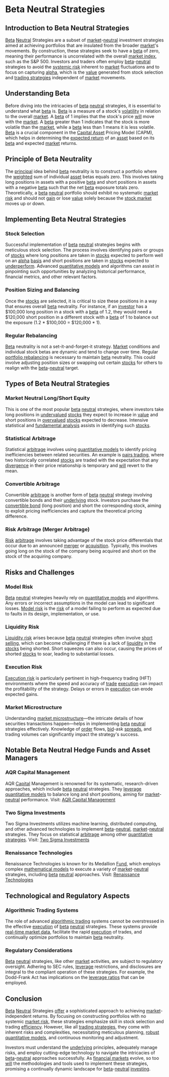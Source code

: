 # Beta Neutral Strategies

## Introduction to Beta Neutral Strategies

[Beta](../b/beta.md) [Neutral](../n/neutral.md) Strategies are a subset of [market](../m/market.md)-[neutral](../n/neutral.md) investment strategies aimed at achieving portfolios that are insulated from the broader [market](../m/market.md)'s movements. By construction, these strategies seek to have a [beta](../b/beta.md) of zero, meaning their performance is uncorrelated with the overall [market index](../m/market_index.md), such as the S&P 500. Investors and traders often employ [beta](../b/beta.md)-[neutral](../n/neutral.md) strategies to avoid the [systemic risk](../s/systemic_risk.md) inherent to [market](../m/market.md) fluctuations and to focus on capturing [alpha](../a/alpha.md), which is the [value](../v/value.md) generated from stock selection and [trading strategies](../t/trading_strategies.md) independent of [market](../m/market.md) movements.

## Understanding Beta

Before diving into the intricacies of [beta](../b/beta.md) [neutral](../n/neutral.md) strategies, it is essential to understand what [beta](../b/beta.md) is. [Beta](../b/beta.md) is a measure of a stock's [volatility](../v/volatility.md) in relation to the overall [market](../m/market.md). A [beta](../b/beta.md) of 1 implies that the stock's price [will](../w/will.md) move with the [market](../m/market.md). A [beta](../b/beta.md) greater than 1 indicates that the stock is more volatile than the [market](../m/market.md), while a [beta](../b/beta.md) less than 1 means it is less volatile. [Beta](../b/beta.md) is a crucial component in the [Capital Asset](../c/capital_asset.md) Pricing Model (CAPM), which helps in determining the [expected return](../e/expected_return.md) of an [asset](../a/asset.md) based on its [beta](../b/beta.md) and expected [market](../m/market.md) returns.

## Principle of Beta Neutrality

The [principal](../p/principal.md) idea behind [beta](../b/beta.md) neutrality is to construct a portfolio where the [weighted](../w/weighted.md) sum of individual [asset](../a/asset.md) betas equals zero. This involves taking long positions in assets with a positive [beta](../b/beta.md) and short positions in assets with a negative [beta](../b/beta.md) such that the net [beta](../b/beta.md) exposure totals zero. Theoretically, a [beta](../b/beta.md) [neutral](../n/neutral.md) portfolio should exhibit no systematic [market risk](../m/market_risk.md) and should not [gain](../g/gain.md) or lose [value](../v/value.md) solely because the [stock market](../s/stock_market.md) moves up or down.

## Implementing Beta Neutral Strategies

### Stock Selection

Successful implementation of [beta](../b/beta.md) [neutral](../n/neutral.md) strategies begins with meticulous stock selection. The process involves identifying pairs or groups of [stocks](../s/stock.md) where long positions are taken in [stocks](../s/stock.md) expected to perform well on an [alpha](../a/alpha.md) [basis](../b/basis.md) and short positions are taken in [stocks](../s/stock.md) expected to [underperform](../u/underperform.md). Advanced [quantitative models](../q/quantitative_models.md) and algorithms can assist in pinpointing such opportunities by analyzing historical performance, financial metrics, and other relevant factors.

### Position Sizing and Balancing

Once the [stocks](../s/stock.md) are selected, it is critical to size these positions in a way that ensures overall [beta](../b/beta.md) neutrality. For instance, if an [investor](../i/investor.md) has a $100,000 long position in a stock with a [beta](../b/beta.md) of 1.2, they would need a $120,000 short position in a different stock with a [beta](../b/beta.md) of 1 to balance out the exposure (1.2 * $100,000 = $120,000 * 1).

### Regular Rebalancing

[Beta](../b/beta.md) neutrality is not a set-it-and-forget-it strategy. [Market](../m/market.md) conditions and individual stock betas are dynamic and tend to change over time. Regular [portfolio rebalancing](../p/portfolio_rebalancing.md) is necessary to maintain [beta](../b/beta.md) neutrality. This could involve adjusting position sizes or swapping out certain [stocks](../s/stock.md) for others to realign with the [beta](../b/beta.md)-[neutral](../n/neutral.md) target.

## Types of Beta Neutral Strategies

### Market Neutral Long/Short Equity

This is one of the most popular [beta](../b/beta.md) [neutral](../n/neutral.md) strategies, where investors take long positions in [undervalued](../u/undervalued.md) [stocks](../s/stock.md) they expect to increase in [value](../v/value.md) and short positions in [overvalued](../o/overvalued.md) [stocks](../s/stock.md) expected to decrease. Intensive statistical and [fundamental analysis](../f/fundamental_analysis.md) assists in identifying such [stocks](../s/stock.md).

### Statistical Arbitrage

Statistical [arbitrage](../a/arbitrage.md) involves using [quantitative models](../q/quantitative_models.md) to identify pricing inefficiencies between related securities. An example is [pairs trading](../p/pairs_trading.md), where two historically correlated [stocks](../s/stock.md) are traded with the expectation that any [divergence](../d/divergence.md) in their price relationship is temporary and [will](../w/will.md) revert to the mean.

### Convertible Arbitrage

Convertible [arbitrage](../a/arbitrage.md) is another form of [beta](../b/beta.md) [neutral](../n/neutral.md) strategy involving convertible bonds and their [underlying](../u/underlying.md) stock. Investors purchase the [convertible bond](../c/convertible_bond.md) (long position) and short the corresponding stock, aiming to exploit pricing inefficiencies and capture the theoretical pricing difference.

### Risk Arbitrage (Merger Arbitrage)

[Risk](../r/risk.md) [arbitrage](../a/arbitrage.md) involves taking advantage of the stock price differentials that occur due to an announced [merger](../m/merger.md) or [acquisition](../a/acquisition.md). Typically, this involves going long on the stock of the company being acquired and short on the stock of the acquiring company.

## Risks and Challenges

### Model Risk

[Beta](../b/beta.md) [neutral](../n/neutral.md) strategies heavily rely on [quantitative models](../q/quantitative_models.md) and algorithms. Any errors or incorrect assumptions in the model can lead to significant losses. [Model risk](../m/model_risk.md) is the [risk](../r/risk.md) of a model failing to perform as expected due to faults in its design, implementation, or use.

### Liquidity Risk

[Liquidity risk](../l/liquidity_risk.md) arises because [beta](../b/beta.md) [neutral](../n/neutral.md) strategies often involve [short selling](../s/short_selling.md), which can become challenging if there is a lack of [liquidity](../l/liquidity.md) in the [stocks](../s/stock.md) being shorted. Short squeezes can also occur, causing the prices of shorted [stocks](../s/stock.md) to soar, leading to substantial losses.

### Execution Risk

[Execution risk](../e/execution_risk.md) is particularly pertinent in high-frequency trading (HFT) environments where the speed and accuracy of [trade](../t/trade.md) [execution](../e/execution.md) can impact the profitability of the strategy. Delays or errors in [execution](../e/execution.md) can erode expected gains.

### Market Microstructure

Understanding [market microstructure](../m/market_microstructure.md)—the intricate details of how securities transactions happen—helps in implementing [beta](../b/beta.md) [neutral](../n/neutral.md) strategies effectively. Knowledge of [order](../o/order.md) flows, [bid](../b/bid.md)-ask [spreads](../s/spreads.md), and trading volumes can significantly impact the strategy's success.

## Notable Beta Neutral Hedge Funds and Asset Managers

### AQR Capital Management

AQR [Capital](../c/capital.md) Management is renowned for its systematic, research-driven approaches, which include [beta](../b/beta.md) [neutral](../n/neutral.md) strategies. They [leverage](../l/leverage.md) [quantitative models](../q/quantitative_models.md) to balance long and short positions, aiming for [market](../m/market.md)-[neutral](../n/neutral.md) performance.
Visit: [AQR Capital Management](https://www.aqr.com/)

### Two Sigma Investments

Two Sigma Investments utilizes machine learning, distributed computing, and other advanced technologies to implement [beta](../b/beta.md)-[neutral](../n/neutral.md), [market](../m/market.md)-[neutral](../n/neutral.md) strategies. They focus on statistical [arbitrage](../a/arbitrage.md) among other [quantitative strategies](../q/quantitative_strategies_in_trading.md).
Visit: [Two Sigma Investments](https://www.twosigma.com/)

### Renaissance Technologies

Renaissance Technologies is known for its Medallion [Fund](../f/fund.md), which employs complex [mathematical models](../m/mathematical_models_in_trading.md) to execute a variety of [market](../m/market.md)-[neutral](../n/neutral.md) strategies, including [beta](../b/beta.md) [neutral](../n/neutral.md) approaches.
Visit: [Renaissance Technologies](http://www.rentec.com/)

## Technological and Regulatory Aspects

### Algorithmic Trading Systems

The role of advanced [algorithmic trading](../a/algorithmic_trading.md) systems cannot be overstressed in the effective [execution](../e/execution.md) of [beta](../b/beta.md) [neutral](../n/neutral.md) strategies. These systems provide [real-time market data](../r/real-time_market_data.md), facilitate the rapid [execution](../e/execution.md) of trades, and continually optimize portfolios to maintain [beta](../b/beta.md) neutrality.

### Regulatory Considerations

[Beta](../b/beta.md) [neutral](../n/neutral.md) strategies, like other [market](../m/market.md) activities, are subject to regulatory oversight. Adhering to SEC rules, [leverage](../l/leverage.md) restrictions, and disclosures are integral to the compliant operation of these strategies. For example, the Dodd-Frank Act has implications on the [leverage ratios](../l/leverage_ratios.md) that can be employed.

## Conclusion

[Beta](../b/beta.md) [Neutral](../n/neutral.md) Strategies [offer](../o/offer.md) a sophisticated approach to achieving [market](../m/market.md)-independent returns. By focusing on constructing portfolios with no systemic [market risk](../m/market_risk.md), these strategies emphasize skill in stock selection and trading [efficiency](../e/efficiency.md). However, like all [trading strategies](../t/trading_strategies.md), they come with inherent risks and complexities, necessitating meticulous planning, [robust](../r/robust.md) [quantitative models](../q/quantitative_models.md), and continuous monitoring and adjustment.

Investors must understand the [underlying](../u/underlying.md) principles, adequately manage risks, and employ cutting-edge technology to navigate the intricacies of [beta](../b/beta.md)-[neutral](../n/neutral.md) approaches successfully. As [financial markets](../f/financial_market.md) evolve, so too [will](../w/will.md) the methodologies and tools used to implement these strategies, promising a continually dynamic landscape for [beta](../b/beta.md)-[neutral](../n/neutral.md) [investing](../i/investing.md).
